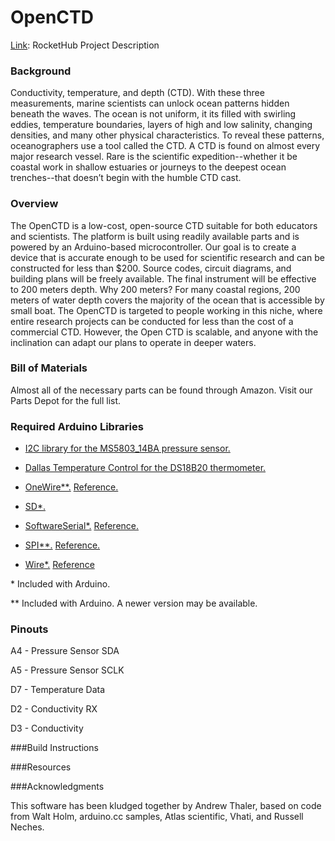 OpenCTD
=======

[Link](https://www.rockethub.com/projects/26388-oceanography-for-everyone-the-openctd): RocketHub Project Description

### Background

Conductivity, temperature, and depth (CTD). With these three measurements, marine scientists can unlock ocean patterns hidden beneath the waves. The ocean is not uniform, it its filled with swirling eddies, temperature boundaries, layers of high and low salinity, changing densities, and many other physical characteristics. To reveal these patterns, oceanographers use a tool called the CTD. A CTD is found on almost every major research vessel. Rare is the scientific expedition--whether it be coastal work in shallow estuaries or journeys to the deepest ocean trenches--that doesn’t begin with the humble CTD cast.

### Overview

The OpenCTD is a low-cost, open-source CTD suitable for both educators and scientists. The platform is built using readily available parts and is powered by an Arduino-based microcontroller. Our goal is to create a device that is accurate enough to be used for scientific research and can be constructed for less than $200. Source codes, circuit diagrams, and building plans will be freely available. The final instrument will be effective to 200 meters depth.   Why 200 meters? For many coastal regions, 200 meters of water depth covers the majority of the ocean that is accessible by small boat. The OpenCTD is targeted to people working in this niche, where entire research projects can be conducted for less than the cost of a commercial CTD. However, the Open CTD is scalable, and anyone with the inclination can adapt our plans to operate in deeper waters.

### Bill of Materials

Almost all of the necessary parts can be found through Amazon. Visit our Parts Depot for the full list.

### Required Arduino Libraries

+ [I2C library for the MS5803_14BA pressure sensor.](https://github.com/millerlp/MS5803_14)

+ [Dallas Temperature Control for the DS18B20 thermometer.](https://milesburton.com/Dallas_Temperature_Control_Library)

+ [OneWire**.](http://www.pjrc.com/teensy/td_libs_OneWire.html) [Reference.](http://playground.arduino.cc/Learning/OneWire)

+ [SD*.](https://www.arduino.cc/en/Reference/SD) 

+ [SoftwareSerial*.](http://www.pjrc.com/teensy/td_libs_SoftwareSerial.html) [Reference.](https://www.arduino.cc/en/Reference/SoftwareSerial)

+ [SPI**.](https://www.pjrc.com/teensy/td_libs_SPI.html) [Reference.](https://www.arduino.cc/en/Reference/SPI)

+ [Wire*.](http://www.pjrc.com/teensy/td_libs_Wire.html) [Reference](https://www.arduino.cc/en/Reference/Wire)

\* Included with Arduino.

\** Included with Arduino. A newer version may be available.

### Pinouts

A4 - Pressure Sensor SDA

A5 - Pressure Sensor SCLK

D7 - Temperature Data

D2 - Conductivity RX

D3 - Conductivity 

###Build Instructions

###Resources

###Acknowledgments

This software has been kludged together by Andrew Thaler, based on code from Walt Holm, arduino.cc samples, Atlas scientific, Vhati, and Russell Neches.

